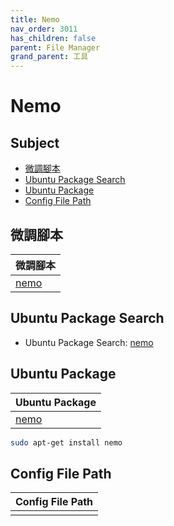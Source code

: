 ```yaml
---
title: Nemo
nav_order: 3011
has_children: false
parent: File Manager
grand_parent: 工具
---
```



# Nemo


## Subject

* [微調腳本](#微調腳本)
* [Ubuntu Package Search](#ubuntu-package-search)
* [Ubuntu Package](#ubuntu-package)
* [Config File Path](#config-file-path)


## 微調腳本

| 微調腳本 |
| --- |
| [nemo](https://github.com/samwhelp/xubuntu-adjustment/tree/main/prototype/main/tool-config/part/nemo) |


## Ubuntu Package Search

* Ubuntu Package Search: [nemo](https://packages.ubuntu.com/search?keywords=nemo)


## Ubuntu Package

| Ubuntu Package |
| -------------- |
| [nemo](https://packages.ubuntu.com/noble/nemo) |

``` sh
sudo apt-get install nemo
```


## Config File Path

| Config File Path|
| --- |
|  |

